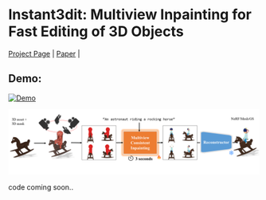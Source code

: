 # Instant3dit: Multiview Inpainting for Fast Editing of 3D Objects

[Project Page](https://amirbarda.github.io/Instant3dit.github.io/) | [Paper](https://arxiv.org/pdf/2412.00518) |

## Demo:
[![Demo](https://img.youtube.com/vi/Rs0Tdk0foZI/0.jpg)](https://www.youtube.com/watch?v=Rs0Tdk0foZI)


![alt text](https://github.com/amirbarda/Instant3dit/blob/main/assets/overview.png?raw=true)

code coming soon..
